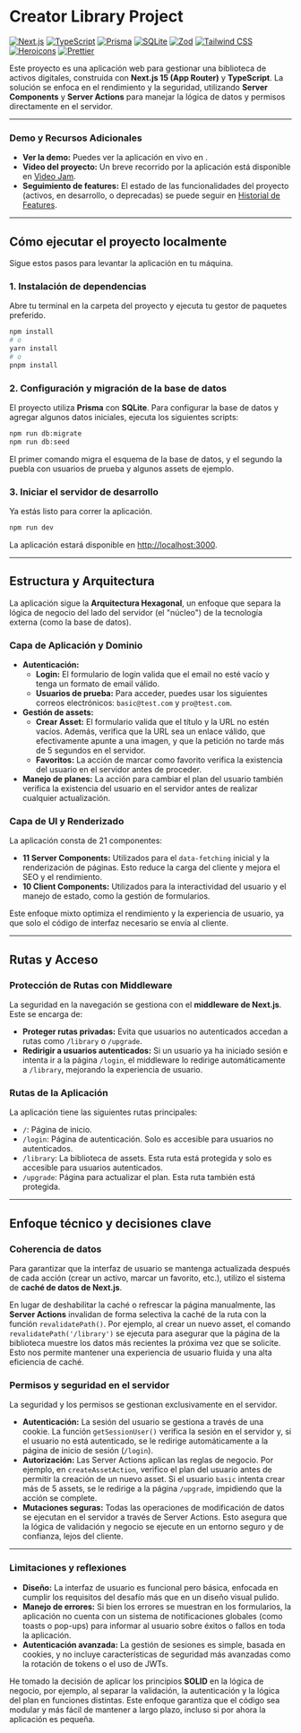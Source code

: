 # Creator Library Project

[![Next.js](https://img.shields.io/badge/Next.js-15-black?logo=nextdotjs)](https://nextjs.org/)
[![TypeScript](https://img.shields.io/badge/TypeScript-5-blue?logo=typescript)](https://www.typescriptlang.org/)
[![Prisma](https://img.shields.io/badge/Prisma-ORM-teal?logo=prisma)](https://www.prisma.io/)
[![SQLite](https://img.shields.io/badge/SQLite-DB-003B57?logo=sqlite)](https://www.sqlite.org/index.html)
[![Zod](https://img.shields.io/badge/Zod-Validation-blueviolet)](https://zod.dev/)
[![Tailwind CSS](https://img.shields.io/badge/Tailwind_CSS-4-38B2AC?logo=tailwind-css)](https://tailwindcss.com/)
[![Heroicons](https://img.shields.io/badge/Heroicons-UI-000000)](https://heroicons.com/)
[![Prettier](https://img.shields.io/badge/Prettier-Code_Formatter-F7B93B?logo=prettier)](https://prettier.io/)

Este proyecto es una aplicación web para gestionar una biblioteca de activos digitales, construida con **Next.js 15 (App Router)** y **TypeScript**. La solución se enfoca en el rendimiento y la seguridad, utilizando **Server Components** y **Server Actions** para manejar la lógica de datos y permisos directamente en el servidor.

-----

### Demo y Recursos Adicionales

  * **Ver la demo:** Puedes ver la aplicación en vivo en []().
  * **Video del proyecto:** Un breve recorrido por la aplicación está disponible en [Video Jam](https://jam.dev/c/ef4772b8-dafe-4ea9-973c-dcaf0261c709).
  * **Seguimiento de features:** El estado de las funcionalidades del proyecto (activos, en desarrollo, o deprecadas) se puede seguir en [Historial de Features](https://www.notion.so/vibepeak-26957f00378f80bb9366fe0a7b665330?source=copy_link).

-----

## Cómo ejecutar el proyecto localmente

Sigue estos pasos para levantar la aplicación en tu máquina.

### 1\. Instalación de dependencias

Abre tu terminal en la carpeta del proyecto y ejecuta tu gestor de paquetes preferido.

```bash
npm install
# o
yarn install
# o
pnpm install
```

### 2\. Configuración y migración de la base de datos

El proyecto utiliza **Prisma** con **SQLite**. Para configurar la base de datos y agregar algunos datos iniciales, ejecuta los siguientes scripts:

```bash
npm run db:migrate
npm run db:seed
```

El primer comando migra el esquema de la base de datos, y el segundo la puebla con usuarios de prueba y algunos assets de ejemplo.

### 3\. Iniciar el servidor de desarrollo

Ya estás listo para correr la aplicación.

```bash
npm run dev
```

La aplicación estará disponible en [http://localhost:3000](http://localhost.com:3000).

-----

## Estructura y Arquitectura

La aplicación sigue la **Arquitectura Hexagonal**, un enfoque que separa la lógica de negocio del lado del servidor (el "núcleo") de la tecnología externa (como la base de datos).

### Capa de Aplicación y Dominio

  * **Autenticación:**
      * **Login:** El formulario de login valida que el email no esté vacío y tenga un formato de email válido.
      * **Usuarios de prueba:** Para acceder, puedes usar los siguientes correos electrónicos: `basic@test.com` y `pro@test.com`.
  * **Gestión de assets:**
      * **Crear Asset:** El formulario valida que el título y la URL no estén vacíos. Además, verifica que la URL sea un enlace válido, que efectivamente apunte a una imagen, y que la petición no tarde más de 5 segundos en el servidor.
      * **Favoritos:** La acción de marcar como favorito verifica la existencia del usuario en el servidor antes de proceder.
  * **Manejo de planes:** La acción para cambiar el plan del usuario también verifica la existencia del usuario en el servidor antes de realizar cualquier actualización.

### Capa de UI y Renderizado

La aplicación consta de 21 componentes:

  * **11 Server Components:** Utilizados para el `data-fetching` inicial y la renderización de páginas. Esto reduce la carga del cliente y mejora el SEO y el rendimiento.
  * **10 Client Components:** Utilizados para la interactividad del usuario y el manejo de estado, como la gestión de formularios.

Este enfoque mixto optimiza el rendimiento y la experiencia de usuario, ya que solo el código de interfaz necesario se envía al cliente.

-----

## Rutas y Acceso

### Protección de Rutas con Middleware

La seguridad en la navegación se gestiona con el **middleware de Next.js**. Este se encarga de:

* **Proteger rutas privadas:** Evita que usuarios no autenticados accedan a rutas como `/library` o `/upgrade`.
* **Redirigir a usuarios autenticados:** Si un usuario ya ha iniciado sesión e intenta ir a la página `/login`, el middleware lo redirige automáticamente a `/library`, mejorando la experiencia de usuario.

### Rutas de la Aplicación

La aplicación tiene las siguientes rutas principales:

  * `/`: Página de inicio.
  * `/login`: Página de autenticación. Solo es accesible para usuarios no autenticados.
  * `/library`: La biblioteca de assets. Esta ruta está protegida y solo es accesible para usuarios autenticados.
  * `/upgrade`: Página para actualizar el plan. Esta ruta también está protegida.

-----

## Enfoque técnico y decisiones clave

### Coherencia de datos

Para garantizar que la interfaz de usuario se mantenga actualizada después de cada acción (crear un activo, marcar un favorito, etc.), utilizo el sistema de **caché de datos de Next.js**.

En lugar de deshabilitar la caché o refrescar la página manualmente, las **Server Actions** invalidan de forma selectiva la caché de la ruta con la función `revalidatePath()`. Por ejemplo, al crear un nuevo asset, el comando `revalidatePath('/library')` se ejecuta para asegurar que la página de la biblioteca muestre los datos más recientes la próxima vez que se solicite. Esto nos permite mantener una experiencia de usuario fluida y una alta eficiencia de caché.

### Permisos y seguridad en el servidor

La seguridad y los permisos se gestionan exclusivamente en el servidor.

  * **Autenticación:** La sesión del usuario se gestiona a través de una cookie. La función `getSessionUser()` verifica la sesión en el servidor y, si el usuario no está autenticado, se le redirige automáticamente a la página de inicio de sesión (`/login`).
  * **Autorización:** Las Server Actions aplican las reglas de negocio. Por ejemplo, en `createAssetAction`, verifico el plan del usuario antes de permitir la creación de un nuevo asset. Si el usuario `basic` intenta crear más de 5 assets, se le redirige a la página `/upgrade`, impidiendo que la acción se complete.
  * **Mutaciones seguras:** Todas las operaciones de modificación de datos se ejecutan en el servidor a través de Server Actions. Esto asegura que la lógica de validación y negocio se ejecute en un entorno seguro y de confianza, lejos del cliente.

-----

### Limitaciones y reflexiones

* **Diseño:** La interfaz de usuario es funcional pero básica, enfocada en cumplir los requisitos del desafío más que en un diseño visual pulido.
* **Manejo de errores:** Si bien los errores se muestran en los formularios, la aplicación no cuenta con un sistema de notificaciones globales (como toasts o pop-ups) para informar al usuario sobre éxitos o fallos en toda la aplicación.
* **Autenticación avanzada:** La gestión de sesiones es simple, basada en cookies, y no incluye características de seguridad más avanzadas como la rotación de tokens o el uso de JWTs.

He tomado la decisión de aplicar los principios **SOLID** en la lógica de negocio, por ejemplo, al separar la validación, la autenticación y la lógica del plan en funciones distintas. Este enfoque garantiza que el código sea modular y más fácil de mantener a largo plazo, incluso si por ahora la aplicación es pequeña.
